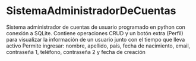 # SistemaAdministradorDeCuentas
Sistema administrador de cuentas de usuario programado en python con conexión a SQLite.
Contiene operaciones CRUD y un botón extra (Perfil) para visualizar la información de un usuario junto con el tiempo que lleva activo
Permite ingresar: nombre, apellido, país, fecha de nacimiento, email, contraseña 1, teléfono, contraseña 2 y fecha de creación
